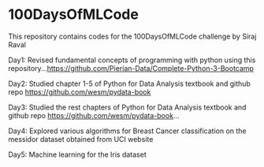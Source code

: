 # 100DaysOfMLCode
This repository contains codes for the 100DaysOfMLCode challenge by Siraj Raval

Day1: Revised fundamental concepts of programming with python using this repository...https://github.com/Pierian-Data/Complete-Python-3-Bootcamp

Day2: Studied chapter 1-5 of Python for Data Analysis textbook and github repo https://github.com/wesm/pydata-book

Day3: Studied the rest chapters of Python for Data Analysis textbook and github repo https://github.com/wesm/pydata-book... 

Day4: Explored various algorithms for Breast Cancer classification on the messidor dataset obtained from UCI website

Day5: Machine learning for the Iris dataset
